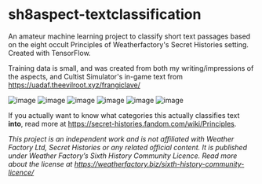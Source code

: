 # sh8aspect-textclassification
 An amateur machine learning project to classify short text passages based on the eight occult Principles of Weatherfactory's Secret Histories setting. Created with TensorFlow.
 
 Training data is small, and was created from both my writing/impressions of the aspects, and Cultist Simulator's in-game text from https://uadaf.theevilroot.xyz/frangiclave/
 
 ![image](https://github.com/arth-z/sh8aspect-textclassification/assets/103592039/d61e563a-35ff-4abc-a84a-aa678aa22010)
 ![image](https://github.com/arth-z/sh8aspect-textclassification/assets/103592039/d30cccae-defd-47b6-84da-378b01f09c65)
 ![image](https://github.com/arth-z/sh8aspect-textclassification/assets/103592039/47b6b2b0-971b-4af6-beb5-915f535f06ea)
 ![image](https://github.com/arth-z/sh8aspect-textclassification/assets/103592039/b5e768cc-6bde-40cc-aafb-78d83dcfe3b6)
 ![image](https://github.com/arth-z/sh8aspect-textclassification/assets/103592039/24216aef-30de-4f4b-87e5-95cc8784ecd8)
 ![image](https://github.com/arth-z/sh8aspect-textclassification/assets/103592039/f0cf8c07-f086-4473-a6df-ec7bc2c71f45)

 If you actually want to know what categories this actually classifies text **into**, read more at https://secret-histories.fandom.com/wiki/Principles.

_This project is an independent work and is not affiliated with Weather Factory Ltd, Secret Histories or any related official content. It is published under Weather Factory’s Sixth History Community Licence. Read more about the license at https://weatherfactory.biz/sixth-history-community-licence/_
